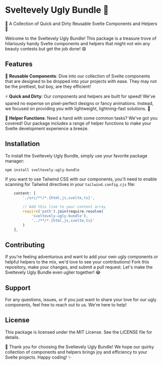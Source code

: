 # Sveltevely Ugly Bundle 🎉

🌟 A Collection of Quick and Dirty Reusable Svelte Components and Helpers 🌟

Welcome to the Sveltevely Ugly Bundle! This package is a treasure trove of hilariously handy Svelte components and helpers that might not win any beauty contests but get the job done! 😄

## Features

🎁 **Reusable Components**: Dive into our collection of Svelte components that are designed to be dropped into your projects with ease. They may not be the prettiest, but boy, are they efficient!

⚡️ **Quick and Dirty**: Our components and helpers are built for speed! We've spared no expense on pixel-perfect designs or fancy animations. Instead, we focused on providing you with lightweight, lightning-fast solutions. 💨

🧰 **Helper Functions**: Need a hand with some common tasks? We've got you covered! Our package includes a range of helper functions to make your Svelte development experience a breeze.

## Installation

To install the Sveltevely Ugly Bundle, simply use your favorite package manager:

```bash
npm install sveltevely-ugly-bundle
```

If you want to use Tailwind CSS with our components, you'll need to enable scanning for Tailwind directives in your `tailwind.config.cjs` file:

```js
	content: [
		'./src/**/*.{html,js,svelte,ts}',

		// Add this line to your content array
		require('path').join(require.resolve(
			'sveltevely-ugly-bundle'),
			'../**/*.{html,js,svelte,ts}'
		)
	],
```

## Contributing

If you're feeling adventurous and want to add your own ugly components or helpful helpers to the mix, we'd love to see your contributions! Fork this repository, make your changes, and submit a pull request. Let's make the Sveltevely Ugly Bundle even uglier together! 😂

## Support

For any questions, issues, or if you just want to share your love for our ugly components, feel free to reach out to us. We're here to help!

## License

This package is licensed under the MIT License. See the LICENSE file for details.

🌈 Thank you for choosing the Sveltevely Ugly Bundle! We hope our quirky collection of components and helpers brings joy and efficiency to your Svelte projects. Happy coding! ✨

